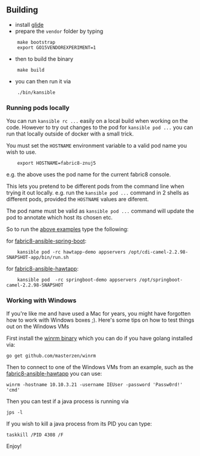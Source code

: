 ## Building
 
 * install [glide](https://github.com/Masterminds/glide#install)
 * prepare the `vendor` folder by typing
 
 ```
     make bootstrap
     export GO15VENDOREXPERIMENT=1
 ```
     
 * then to build the binary
     
 ```
     make build
 ```
     
 * you can then run it via
 
 ```    
     ./bin/kansible
 ```

### Running pods locally

You can run `kansible rc ...` easily on a local build when working on the code. However to try out changes to the pod for `kansible pod ...` you can run that locally outside of docker with a small trick.

You must set the `HOSTNAME` environment variable to a valid pod name you wish to use.

```
    export HOSTNAME=fabric8-znuj5
```

e.g. the above uses the pod name for the current fabric8 console.

This lets you pretend to be different pods from the command line when trying it out locally. e.g. run the `kansible pod ...` command in 2 shells as different pods, provided the `HOSTNAME` values are diferent.

The pod name must be valid as `kansible pod ...` command will update the pod to annotate which host its chosen etc.

So to run the [above examples](#running-kansible) type the following:

for [fabric8-ansible-spring-boot](https://github.com/fabric8io/fabric8-ansible-spring-boot):
    
```    
    kansible pod -rc hawtapp-demo appservers /opt/cdi-camel-2.2.98-SNAPSHOT-app/bin/run.sh
```      

for [fabric8-ansible-hawtapp](https://github.com/fabric8io/fabric8-ansible-hawtapp):

```    
    kansible pod  -rc springboot-demo appservers /opt/springboot-camel-2.2.98-SNAPSHOT
```      

### Working with Windows

If you're like me and have used a Mac for years, you might have forgotten how to work with Windows boxes ;). Here's some tips on how to test things out on the Windows VMs

First install the [winrm binary](http://github.com/masterzen/winrm/) which you can do if you have golang installed via:


    go get github.com/masterzen/winrm
    

Then to connect to one of the Windows VMs from an example, such as the [fabric8-ansible-hawtapp](https://github.com/fabric8io/fabric8-ansible-hawtapp) you can use:
 
    winrm -hostname 10.10.3.21 -username IEUser -password 'Passw0rd!' 'cmd'
    

Then you can test if a java process is running via
    
    jps -l

If you wish to kill a java process from its PID you can type:
    
    taskkill /PID 4308 /F
    
Enjoy!    

